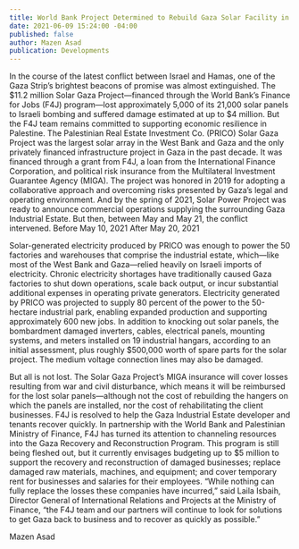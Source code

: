```yaml
---
title: World Bank Project Determined to Rebuild Gaza Solar Facility in Wake of Conflict
date: 2021-06-09 15:24:00 -04:00
published: false
author: Mazen Asad
publication: Developments
---
```


In the course of the latest conflict between Israel and Hamas, one of the Gaza Strip’s brightest beacons of promise was almost extinguished. The $11.2 million Solar Gaza Project—financed through the World Bank’s Finance for Jobs (F4J) program—lost approximately 5,000 of its 21,000 solar panels to Israeli bombing and suffered damage estimated at up to $4 million. But the F4J team remains committed to supporting economic resilience in Palestine.
The Palestinian Real Estate Investment Co. (PRICO) Solar Gaza Project was the largest solar array in the West Bank and Gaza and the only privately financed infrastructure project in Gaza in the past decade. It was financed through a grant from F4J, a loan from the International Finance Corporation, and political risk insurance from the Multilateral Investment Guarantee Agency (MIGA). 
The project was honored in 2019 for adopting a collaborative approach and overcoming risks presented by Gaza’s legal and operating environment. And by the spring of 2021, Solar Power Project was ready to announce commercial operations supplying the surrounding Gaza Industrial Estate. But then, between May and May 21, the conflict intervened.
Before May 10, 2021				After May 20, 2021

Solar-generated electricity produced by PRICO was enough to power the 50 factories and warehouses that comprise the industrial estate, which—like most of the West Bank and Gaza—relied heavily on Israeli imports of electricity. Chronic electricity shortages have traditionally caused Gaza factories to shut down operations, scale back output, or incur substantial additional expenses in operating private generators. Electricity generated by PRICO was projected to supply 80 percent of the power to the 50-hectare industrial park, enabling expanded production and supporting approximately 600 new jobs.
In addition to knocking out solar panels, the bombardment damaged inverters, cables, electrical panels, mounting systems, and meters installed on 19 industrial hangars, according to an initial assessment, plus roughly $500,000 worth of spare parts for the solar project. The medium voltage connection lines may also be damaged.
 
But all is not lost. The Solar Gaza Project’s MIGA insurance will cover losses resulting from war and civil disturbance, which means it will be reimbursed for the lost solar panels—although not the cost of rebuilding the hangers on which the panels are installed, nor the cost of rehabilitating the client businesses. 
F4J is resolved to help the Gaza Industrial Estate developer and tenants recover quickly. In partnership with the World Bank and Palestinian Ministry of Finance, F4J has turned its attention to channeling resources into the Gaza Recovery and Reconstruction Program. This program is still being fleshed out, but it currently envisages budgeting up to $5 million to support the recovery and reconstruction of damaged businesses; replace damaged raw materials, machines, and equipment; and cover temporary rent for businesses and salaries for their employees. 
“While nothing can fully replace the losses these companies have incurred,” said Laila Isbaih, Director General of International Relations and Projects at the Ministry of Finance, “the F4J team and our partners will continue to look for solutions to get Gaza back to business and to recover as quickly as possible.”

Mazen Asad 